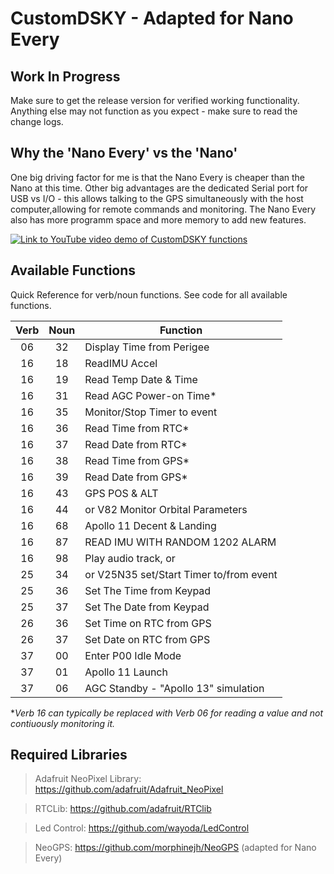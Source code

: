# CustomDSKY - Adapted for Nano Every

## Work In Progress
Make sure to get the release version for verified working functionality. Anything else may not function as you expect - make sure to read the change logs.

## Why the 'Nano Every' vs the 'Nano'
One big driving factor for me is that the Nano Every is cheaper than the Nano at this time. Other big advantages are the dedicated Serial port for USB vs I/O - this allows talking to the GPS simultaneously with the host computer,allowing for remote commands and monitoring. The Nano Every also has more programm space and more memory to add new features.

[![Link to YouTube video demo of CustomDSKY functions](https://i.ytimg.com/vi/2ct89vLxmSU/sddefault.jpg)](https://www.youtube.com/watch?v=2ct89vLxmSU)

## Available Functions

Quick Reference for verb/noun functions. See code for all available functions.

| Verb | Noun | Function |
|:-------------:|:-------------:| -----|
| 06 | 32 | Display Time from Perigee || 16 | 17 | ReadIMU Gyro |
| 16 | 18 | ReadIMU Accel |
| 16 | 19 | Read Temp Date & Time |
| 16 | 31 | Read AGC Power-on Time* |
| 16 | 35 | Monitor/Stop Timer to event |
| 16 | 36 | Read Time from RTC* |
| 16 | 37 | Read Date from RTC* |
| 16 | 38 | Read Time from GPS* |
| 16 | 39 | Read Date from GPS* |
| 16 | 43 | GPS POS & ALT |
| 16 | 44 | or V82 Monitor Orbital Parameters |
| 16 | 68 | Apollo 11 Decent & Landing |
| 16 | 87 | READ IMU WITH RANDOM 1202 ALARM |
| 16 | 98 | Play audio track, or |
| 25 | 34 | or V25N35 set/Start Timer to/from event |
| 25 | 36 | Set The Time from Keypad |
| 25 | 37 | Set The Date from Keypad |
| 26 | 36 | Set Time on RTC from GPS |
| 26 | 37 | Set Date on RTC from GPS |
| 37 | 00 | Enter P00 Idle Mode |
| 37 | 01 | Apollo 11 Launch |
| 37 | 06 | AGC Standby - "Apollo 13" simulation |

**Verb 16 can typically be replaced with Verb 06 for reading a value and not contiuously monitoring it.*

## Required Libraries
> Adafruit NeoPixel Library: https://github.com/adafruit/Adafruit_NeoPixel

> RTCLib: https://github.com/adafruit/RTClib

> Led Control: https://github.com/wayoda/LedControl

> NeoGPS: https://github.com/morphinejh/NeoGPS (adapted for Nano Every)

 
